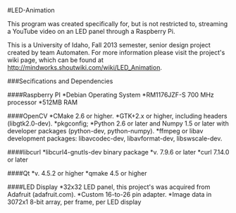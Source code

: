 #LED-Animation

This program was created specifically for, but is not restricted to, streaming a YouTube video on an LED panel through a Raspberry Pi. 

This is a University of Idaho, Fall 2013 semester, senior design project created by team Automaten. For more information please visit the project's wiki page, which can be found at http://mindworks.shoutwiki.com/wiki/LED_Animation. 

###Secifications and Dependencies

####Raspberry PI
*Debian Operating System
*RM1176JZF-S 700 MHz processor
*512MB RAM

####OpenCV
*CMake 2.6 or higher.
*GTK+2.x or higher, including headers (libgtk2.0-dev).
*pkgconfig;
*Python 2.6 or later and Numpy 1.5 or later with developer packages (python-dev, python-numpy).
*ffmpeg or libav development packages: libavcodec-dev, libavformat-dev, libswscale-dev.

####libcurl
*libcurl4-gnutls-dev binary package
*v. 7.9.6 or later
*curl 7.14.0 or later

####Qt
*v. 4.5.2 or higher
*qmake 4.5 or higher

####LED Display
*32x32 LED panel, this project's was acquired from Adafruit (adafruit.com).
*Custom 16-to-26 pin adapter.
*Image data in 3072x1 8-bit array, per frame, per LED display